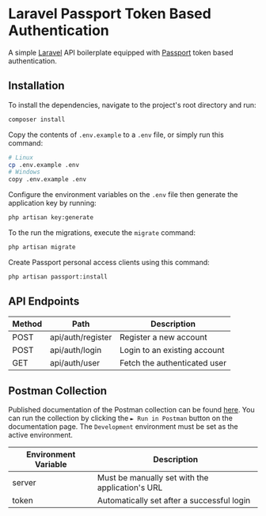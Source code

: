 # Laravel Passport Token Based Authentication

A simple [Laravel](https://laravel.com/) API boilerplate equipped with [Passport](https://laravel.com/docs/master/passport) token based authentication.

## Installation

To install the dependencies, navigate to the project's root directory and run:

```bash
composer install
```

Copy the contents of `.env.example` to a `.env` file, or simply run this command:

```bash
# Linux
cp .env.example .env
# Windows
copy .env.example .env
```

Configure the environment variables on the `.env` file then generate the application key by running:

```bash
php artisan key:generate
```

To the run the migrations, execute the `migrate` command:

```bash
php artisan migrate
```

Create Passport personal access clients using this command:

```bash
php artisan passport:install
```

## API Endpoints 

| Method | Path              | Description                  |
|--------|-------------------|------------------------------|
| POST   | api/auth/register | Register a new account       |
| POST   | api/auth/login    | Login to an existing account |
| GET    | api/auth/user     | Fetch the authenticated user |

## Postman Collection 

Published documentation of the Postman collection can be found [here](https://documenter.getpostman.com/view/8446183/TVKFzwCQ). You can run the collection by clicking the `► Run in Postman` button on the documentation page. The `Development` environment must be set as the active environment.

| Environment Variable | Description                                     |
|----------------------|-------------------------------------------------|
| server               | Must be manually set with the application's URL |
| token                | Automatically set after a successful login      |